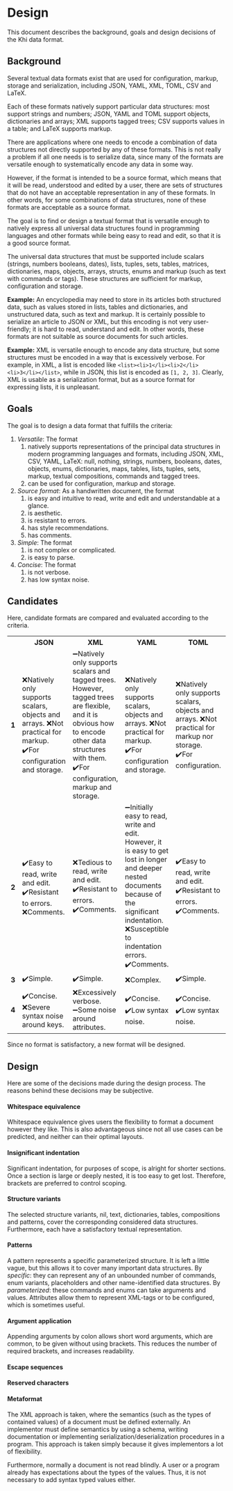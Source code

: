 # Design

This document describes the background, goals and design decisions of the Khi data
format.

## Background

Several textual data formats exist that are used for configuration, markup, storage
and serialization, including JSON, YAML, XML, TOML, CSV and LaTeX.

Each of these formats natively support particular data structures: most support strings
and numbers; JSON, YAML and TOML support objects, dictionaries and arrays; XML supports
tagged trees; CSV supports values in a table; and LaTeX supports markup.

There are applications where one needs to encode a combination of data structures not directly
supported by any of these formats. This is not really a problem if all one needs is
to serialize data, since many of the formats are versatile enough to systematically
encode any data in some way.

However, if the format is intended to be a source format, which means that it will
be read, understood and edited by a user, there are sets of structures that do not
have an acceptable representation in any of these formats. In other words, for some
combinations of data structures, none of these formats are acceptable as a source
format.

The goal is to find or design a textual format that is versatile enough to natively
express all universal data structures found in programming languages and other formats
while being easy to read and edit, so that it is a good source format.

The universal data structures that must be supported include scalars (strings, numbers
booleans, dates), lists, tuples, sets, tables, matrices, dictionaries, maps, objects,
arrays, structs, enums and markup (such as text with commands or tags). These structures
are sufficient for markup, configuration and storage.

**Example:** An encyclopedia may need to store in its articles both structured data,
such as values stored in lists, tables and dictionaries, and unstructured data, such
as text and markup. It is certainly possible to serialize an article to JSON or XML,
but this encoding is not very user-friendly; it is hard to read, understand and edit.
In other words, these formats are not suitable as source documents for such articles.

**Example:** XML is versatile enough to encode any data structure, but some structures
must be encoded in a way that is excessively verbose. For example, in XML, a list
is encoded like `<list><li>1</li><li>2</li><li>3</li></list>`, while in JSON, this
list is encoded as `[1, 2, 3]`. Clearly, XML is usable as a serialization format,
but as a source format for expressing lists, it is unpleasant.

## Goals

The goal is to design a data format that fulfills the criteria:

1. *Versatile*: The format
   1. natively supports representations of the principal data structures in modern
      programming languages and formats, including JSON, XML, CSV, YAML, LaTeX:
      null, nothing, strings, numbers, booleans, dates, objects, enums, dictionaries,
      maps, tables, lists, tuples, sets, markup, textual compositions, commands and
      tagged trees.
   2. can be used for configuration, markup and storage.
2. *Source format*: As a handwritten document, the format
   1. is easy and intuitive to read, write and edit and understandable at a glance.
   2. is aesthetic.
   3. is resistant to errors.
   4. has style recommendations.
   5. has comments.
3. *Simple*: The format
   1. is not complex or complicated.
   2. is easy to parse.
4. *Concise*: The format
   1. is not verbose.
   2. has low syntax noise.

## Candidates

Here, candidate formats are compared and evaluated according to the criteria.

<table>
 <tr><th></th><th>JSON</th><th>XML</th><th>YAML</th><th>TOML</th><th>DSV/CSV</th><th>LaTeX</th></tr>
 <tr>
  <td><b>1</b></td>
  <td>
   ❌Natively only supports scalars, objects and arrays.
   ❌Not practical for markup.
   ✔️For configuration and storage.
  </td>
  <td>
   ➖️Natively only supports scalars and tagged trees. However, tagged trees are flexible, and it is obvious how to encode other data structures with them.
   ✔️For configuration, markup and storage.
  </td>
  <td>
   ❌Natively only supports scalars, objects and arrays.
   ❌Not practical for markup.
   ✔️For configuration and storage.
  </td>
  <td>
   ❌Natively only supports scalars, objects and arrays.
   ❌Not practical for markup nor storage.
   ✔️For configuration.
  </td>
  <td>
   ❌Natively only supports scalars in a table.
   ❌Not practical for markup nor configuration.
   ✔️For storage.
  </td>
  <td>
   ❌Natively only supports text and commands.
   ❌Not practical for configuration or storage.
   ✔️For markup.
  </td>
 </tr>
 <tr>
  <td><b>2</b></td>
  <td>
   ✔️Easy to read, write and edit.
   ✔️Resistant to errors.
   ❌Comments.
  </td>
  <td>
   ❌️Tedious to read, write and edit.
   ✔️Resistant to errors.
   ✔️Comments.
  </td>
  <td>
   ➖️Initially easy to read, write and edit. However, it is easy to get lost in longer and deeper nested documents because of the significant indentation.
   ❌️Susceptible to indentation errors.
   ✔️Comments.
  </td>
  <td>
   ✔️Easy to read, write and edit.
   ✔️Resistant to errors.
   ✔️Comments.
  </td>
  <td>
   ✔️Easy to read, write and edit.
   ✔️Resistant to errors.
   ❌Comments.
  </td>
  <td>
   ➖️Can be tedious to read, write and edit due to terseness, significant blank lines, likeness of text and commands and number of brackets needed.
   ✔️Comments.
  </td>
 </tr>
 <tr>
  <td><b>3</b></td>
  <td>✔️Simple.</td>
  <td>✔️Simple.</td>
  <td>❌Complex.</td>
  <td>✔️Simple.</td>
  <td>✔️Simple.</td>
  <td>❌Complex.</td>
 </tr>
 <tr>
  <td><b>4</b></td>
  <td>✔️Concise. ❌Severe syntax noise around keys.</td>
  <td>❌Excessively verbose. ➖️️Some noise around attributes.</td>
  <td>✔️Concise. ✔️Low syntax noise.</td>
  <td>✔️Concise. ✔️Low syntax noise.</td>
  <td>✔️Concise. ✔️Low syntax noise.</td>
  <td>✔️Concise. ✔️Low syntax noise.</td>
 </tr>
</table>

Since no format is satisfactory, a new format will be designed.

## Design

Here are some of the decisions made during the design process. The reasons behind
these decisions may be subjective.

#### Whitespace equivalence

Whitespace equivalence gives users the flexibility to format a document however they
like. This is also advantageous since not all use cases can be predicted, and neither
can their optimal layouts.

#### Insignificant indentation

Significant indentation, for purposes of scope, is alright for shorter sections. Once
a section is large or deeply nested, it is too easy to get lost. Therefore, brackets
are preferred to control scoping.

#### Structure variants

The selected structure variants, nil, text, dictionaries, tables, compositions and
patterns, cover the corresponding considered data structures. Furthermore, each have
a satisfactory textual representation.

#### Patterns

A pattern represents a specific parameterized structure. It is left a little vague,
but this allows it to cover many important data structures. By *specific*: they can
represent any of an unbounded number of commands, enum variants, placeholders and
other name-identified data structures. By *parameterized*: these commands and enums
can take arguments and values. Attributes allow them to represent XML-tags or to be
configured, which is sometimes useful.

#### Argument application

Appending arguments by colon allows short word arguments, which are common, to be
given without using brackets. This reduces the number of required brackets, and increases
readability.

#### Escape sequences

#### Reserved characters

#### Metaformat

The XML approach is taken, where the semantics (such as the types of contained values)
of a document must be defined externally. An implementor must define semantics by
using a schema, writing documentation or implementing serialization/deserialization
procedures in a program. This approach is taken simply because it gives implementors
a lot of flexibility.

Furthermore, normally a document is not read blindly. A user or a program already
has expectations about the types of the values. Thus, it is not necessary to add syntax
typed values either.
